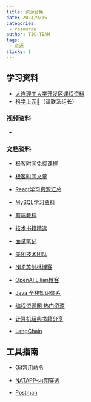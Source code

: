 ```yaml
---
title: 资源合集
date: 2024/9/15
categories:
 - resource
author: TIC-TEAM
tags:
 - 资源
sticky: 1
---
```


## 学习资料

- [大连理工大学开发区课程资料](https://github.com/NAOSI-DLUT/DLUT_SE_Courses)
- [科学上网🤪](https://www.baidu.com)（请联系组长）

### 视频资料
- 

### 文档资料
- [极客时间免费课程](https://freegeektime.com/posts/)

- [极客时间文章](https://learn.lianglianglee.com/)

- [React学习资源汇总](https://github.com/tsrot/study-notes/blob/master/React%E5%AD%A6%E4%B9%A0%E8%B5%84%E6%BA%90%E6%B1%87%E6%80%BB.md)

- [MySQL学习资料](https://www.sjkjc.com/mysql/getting-started/)

- [前端教程](https://web.qianguyihao.com/#%E9%A1%B9%E7%9B%AE%E4%BB%8B%E7%BB%8D)

- [技术书籍精选](https://javaguide.cn/books/)

- [面试笔记](https://cyc2018.xyz/#%E7%AE%97%E6%B3%95)

- [美团技术团队](https://tech.meituan.com/)

- [NLP苏剑林博客](https://spaces.ac.cn/)

- [OpenAI Lilian博客](https://lilianweng.github.io/)

- [Java 全栈知识体系](https://pdai.tech/)

- [编程资源网 热门资源](https://tools.interviewguide.cn/language/hot)

- [计算机经典书籍分享](https://github.com/forthespada/CS-Books)

- [ LangChain](https://www.langchain.com/)


## 工具指南

- [Git常用命令](https://www.ruanyifeng.com/blog/2015/12/git-cheat-sheet.html)

- [NATAPP-内网穿透](https://natapp.cn/)

- [Postman](https://postman.xiniushu.com/docs/getting-started/sending-the-first-request/)
